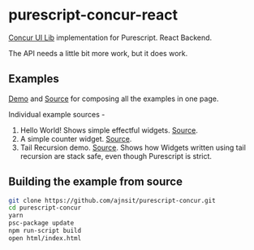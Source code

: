 # purescript-concur-react

[Concur UI Lib](https://github.com/ajnsit/concur) implementation for Purescript. React Backend.

The API needs a little bit more work, but it does work.

## Examples

[Demo](https://ajnsit.github.io/purescript-concur/) and [Source](https://github.com/ajnsit/purescript-concur/blob/master/src/Test/Main.purs) for composing all the examples in one page.

Individual example sources -

1. Hello World! Shows simple effectful widgets. [Source](https://github.com/ajnsit/purescript-concur/blob/master/src/Test/Hello.purs).
2. A simple counter widget. [Source](https://github.com/ajnsit/purescript-concur/blob/master/src/Test/Counter.purs).
2. Tail Recursion demo. [Source](https://github.com/ajnsit/purescript-concur/blob/master/src/Test/TailRec.purs). Shows how Widgets written using tail recursion are stack safe, even though Purescript is strict.

## Building the example from source

```bash
git clone https://github.com/ajnsit/purescript-concur.git
cd purescript-concur
yarn
psc-package update
npm run-script build
open html/index.html
```
